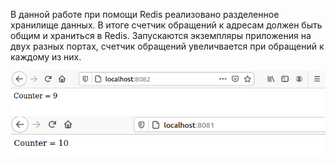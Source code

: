 В данной работе при помощи Redis реализовано разделенное хранилище данных. В итоге счетчик обращений к адресам должен быть общим и храниться в Redis.
Запускаются экземпляры приложения на двух разных портах, счетчик обращений увеличвается при обращений к каждому из них.


![alt text](Screenshot%20(28).png)
![alt text](Screenshot%20(29).png)
